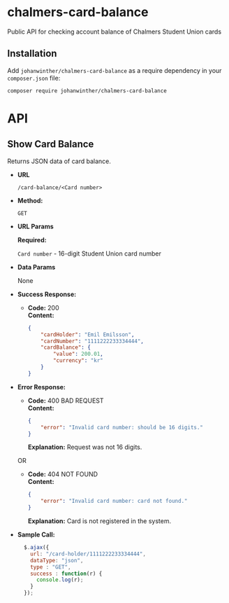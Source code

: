 # chalmers-card-balance
Public API for checking account balance of Chalmers Student Union cards

## Installation


Add ``johanwinther/chalmers-card-balance`` as a require dependency in your ``composer.json`` file:

    composer require johanwinther/chalmers-card-balance

# API
## **Show Card Balance**
  Returns JSON data of card balance.

* **URL**

  `/card-balance/<Card number>`

* **Method:**

  `GET`

*  **URL Params**

   **Required:**

   `Card number` - 16-digit Student Union card number

* **Data Params**

  None

* **Success Response:**

  * **Code:** 200 <br />
    **Content:**
    ``` json
    {
        "cardHolder": "Emil Emilsson",
        "cardNumber": "1111222233334444",
        "cardBalance": {
            "value": 200.01,
            "currency": "kr"
        }
    }
    ```

* **Error Response:**

  * **Code:** 400 BAD REQUEST <br />
    **Content:**
    ``` json
    {
        "error": "Invalid card number: should be 16 digits."
    }
    ```
    **Explanation:** Request was not 16 digits.

  OR

  * **Code:** 404 NOT FOUND <br />
    **Content:**
    ``` json
    {
        "error": "Invalid card number: card not found."
    }
    ```
    **Explanation:** Card is not registered in the system.

* **Sample Call:**

  ```javascript
    $.ajax({
      url: "/card-holder/1111222233334444",
      dataType: "json",
      type : "GET",
      success : function(r) {
        console.log(r);
      }
    });
  ```

